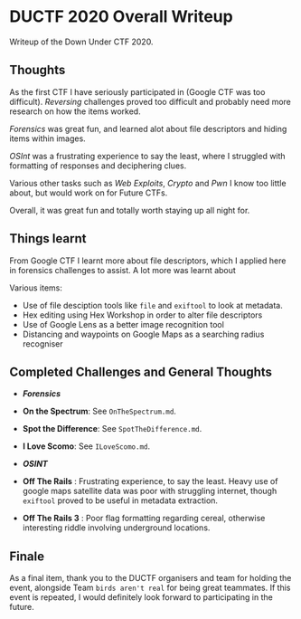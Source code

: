 # DUCTF 2020 Overall Writeup
Writeup of the Down Under CTF 2020.

## Thoughts
As the first CTF I have seriously participated in (Google CTF was too difficult). 
*Reversing* challenges proved too difficult and probably need more research on how the items worked.

*Forensics* was great fun, and learned alot about file descriptors and hiding items within images. 

*OSInt* was a frustrating experience to say the least, where I struggled with formatting of responses and deciphering clues.

Various other tasks such as *Web Exploits*, *Crypto* and *Pwn* I know too little about, but would work on for Future CTFs.

Overall, it was great fun and totally worth staying up all night for.

## Things learnt
From Google CTF I learnt more about file descriptors, which I applied here in forensics challenges to assist. A lot more was learnt about

Various items:
* Use of file desciption tools like `file` and `exiftool` to look at metadata.
* Hex editing using Hex Workshop in order to alter file descriptors
* Use of Google Lens as a better image recognition tool
* Distancing and waypoints on Google Maps as a searching radius recogniser

## Completed Challenges and General Thoughts
* ***Forensics***
* **On the Spectrum**: See `OnTheSpectrum.md`.
* **Spot the Difference**: See `SpotTheDifference.md`.
* **I Love Scomo**: See `ILoveScomo.md`.

* ***OSINT***
* **Off The Rails** : Frustrating experience, to say the least. Heavy use of google maps satellite data was poor with struggling internet, though `exiftool` proved to be useful in metadata extraction.
* **Off The Rails 3** : Poor flag formatting regarding cereal, otherwise interesting riddle involving underground locations. 


## Finale
As a final item, thank you to the DUCTF organisers and team for holding the event, alongside Team `birds aren't real` for being great teammates.
If this event is repeated, I would definitely look forward to participating in the future.